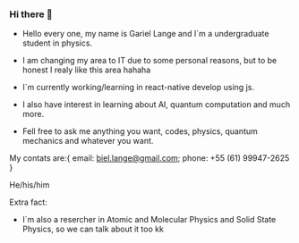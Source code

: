 ### Hi there 👋 
- Hello every one, my name is Gariel Lange and I`m a undergraduate student in physics. 

- I am changing my area to IT due to some personal reasons, but to be honest I realy like this area hahaha

- I`m currently working/learning in react-native develop using js. 

- I also have interest in learning about AI, quantum computation and much more. 

- Fell free to ask me anything you want, codes, physics, quantum mechanics and whatever you want.

My contats are:{
                  email: biel.lange@gmail.com;
                 phone: +55 (61) 99947-2625 
                 }
                 

He/his/him

Extra fact:
- I`m also a resercher in Atomic and Molecular Physics and Solid State Physics, so we can talk about it too kk

<!--
**bieldias52/bieldias52** is a ✨ _special_ ✨ repository because its `README.md` (this file) appears on your GitHub profile.

Here are some ideas to get you started:


- Hello every one, my name is Gariel Lange and I`m a undergraduate student in physics. 

- I am changing my area to IT due to some personal reasons, but to be honest I realy like this area hahaha

- I`currently working/learning in react-native develop using js. 

- I also have interest in learning about AI, quantum computation and much more. 

- Fell free to ask me anything you want, codes, physics, quantum mechanics and whatever you want.

My contats are:{
                 email: biel.lange@gmail.com
                 phone: +55 (61) 99947-2625
                }
                 

He/his/him

Extra fact:
- I`m also a resercher in Atomic and Molecular Physics and Solid State Physics, so we can talk about it too kk

>
